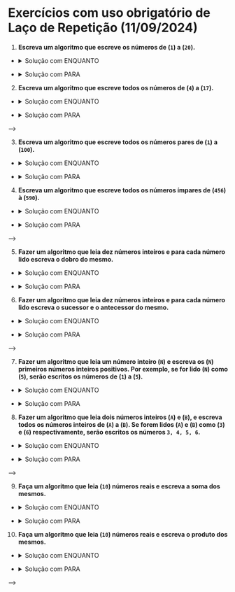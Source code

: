# Exercícios com uso obrigatório de Laço de Repetição (11/09/2024)

1. **Escreva um algoritmo que escreve os números de (`1`) a (`20`).**

- <details>
    <summary>Solução com ENQUANTO</summary>

    ```pascal
    // Exemplo de código no VisuAlg
    Algoritmo "Números de 1 a 20"

    var
        contador: inteiro

    inicio
        contador <- 1
        enquanto contador <= 20 faca
            escreva(contador)
            contador <- contador + 1
        fimenquanto
    fimalgoritmo
    ```
</details>

- <details>
    <summary>Solução com PARA</summary>

    ```pascal
    Algoritmo "Números de 1 a 20"

    var
        i : inteiro
    
    inicio
    
        para i de 1 ate 20 passo 1 faca
             escreval (i)
        fimpara
        
    fimalgoritmo
    ```
</details>

2. **Escreva um algoritmo que escreve todos os números de (`4`) a (`17`).**

- <details>
    <summary>Solução com ENQUANTO</summary>

    ```pascal
    // Exemplo de código no VisuAlg
    Algoritmo "Números de 4 a 17"

    var
        contador: inteiro

    inicio
        contador <- 4
        enquanto contador <= 17 faca
            escreva(contador)
            contador <- contador + 1
        fimenquanto
    fimalgoritmo
    ```
</details>

- <details>
    <summary>Solução com PARA</summary>

    ```pascal
    Algoritmo "Números de 4 a 17"

    var
        i : inteiro
    
    inicio
    
        para i de 4 ate 17 passo 1 faca
             escreval (i)
        fimpara
    
    fimalgoritmo
    ```
</details>-->

3. **Escreva um algoritmo que escreve todos os números pares de (`1`) a (`100`).**

- <details>
    <summary>Solução com ENQUANTO</summary>

    ```pascal
    // Exemplo de código no VisuAlg
    Algoritmo "Números pares de 1 a 100"

    var
        contador: inteiro

    inicio
        contador <- 2
        enquanto contador <= 100 faca
            escreva(contador)
            contador <- contador + 2 
        fimenquanto
    fimalgoritmo
    ```
</details>

- <details>
    <summary>Solução com PARA</summary>

    ```pascal
    Algoritmo "Números pares de 1 a 100"

    var
        i : inteiro
    
    inicio
    
        para i de 2 ate 100 passo 2 faca
             escreval (i)
        fimpara
    
    fimalgoritmo
    ```
</details>

4. **Escreva um algoritmo que escreve todos os números ímpares de (`456`) à (`590`).**

- <details>
    <summary>Solução com ENQUANTO</summary>

    ```pascal
    // Exemplo de código no VisuAlg
    Algoritmo "Números ímpares de 456 a 590"

    var
        contador: inteiro

    inicio
        contador <- 457 
        enquanto contador <= 590 faca
            escreva(contador)
            contador <- contador + 2 
        fimenquanto
    fimalgoritmo
    ```
</details>

- <details>
    <summary>Solução com PARA</summary>

    ```pascal
    Algoritmo "Números ímpares de 456 a 590"
    
    var
        i : inteiro
    
    inicio
    
        para i de 457 ate 590 passo 2 faca
             escreval (i)
        fimpara
    
    fimalgoritmo
    ```
</details>-->

5. **Fazer um algoritmo que leia dez números inteiros e para cada número lido escreva o dobro do mesmo.**

- <details>
    <summary>Solução com ENQUANTO</summary>

    ```pascal
    // Exemplo de código no VisuAlg
    Algoritmo "Dobro de dez números"

    var
        contador, numero: inteiro

    inicio
        contador <- 1
        enquanto contador <= 10 faca
            escreva("Digite o ", contador, "º número inteiro: ")
            leia(numero)
            escreva("O dobro de ", numero, " é ", numero * 2)
            contador <- contador + 1
        fimenquanto
    fimalgoritmo
    ```
</details>

- <details>
    <summary>Solução com PARA</summary>

    ```pascal
    Algoritmo "Dobro de dez números"
    
    var
    i , num: inteiro
    
    inicio
    
          para i de 1 ate 10 passo 1 faca
               escreva ("Digite um numero: ")
               leia (num)
               escreval ("O dobro de ", num, " é ", num*2)
          fimpara
    
    fimalgoritmo
    ```
</details>

6. **Fazer um algoritmo que leia dez números inteiros e para cada número lido escreva o sucessor e o antecessor do mesmo.**

- <details>
    <summary>Solução com ENQUANTO</summary>

    ```pascal
    // Exemplo de código no VisuAlg
    Algoritmo "Sucessor e antecessor de dez números"

    var
        contador, numero: inteiro

    inicio
        contador <- 1
        enquanto contador <= 10 faca
            escreva("Digite o ", contador, "º número inteiro: ")
            leia(numero)
            escreva("O antecessor de ", numero, " é ", numero - 1)
            escreva("O sucessor de ", numero, " é ", numero + 1)
            contador <- contador + 1
        fimenquanto
    fimalgoritmo
    ```
</details>

- <details>
    <summary>Solução com PARA</summary>

    ```pascal
    Algoritmo "Sucessor e antecessor de dez números"
    
    var
    i , num: inteiro
    
    inicio
    
          para i de 1 ate 10 passo 1 faca
               escreva ("Digite um numero: ")
               leia (num)
               escreval ("O Sucessor de ", num, " é ", num + 1)
               escreval ("O Antecessor de ", num, " é ", num - 1)
          fimpara
    
    fimalgoritmo
    ```
</details>-->

7. **Fazer um algoritmo que leia um número inteiro (`N`) e escreva os (`N`) primeiros números inteiros positivos. Por exemplo, se for lido (`N`) como (`5`), serão escritos os números de (`1`) a (`5`).**

- <details>
    <summary>Solução com ENQUANTO</summary>

    ```pascal
    // Exemplo de código no VisuAlg
    Algoritmo "N primeiros números positivos"

    var
        N, contador: inteiro

    inicio
        escreva("Digite um número inteiro positivo N: ")
        leia(N)

        contador <- 1
        enquanto contador <= N faca
            escreva(contador)
            contador <- contador + 1
        fimenquanto
    fimalgoritmo
    ```
</details>

- <details>
    <summary>Solução com PARA</summary>

    ```pascal
    Algoritmo "N primeiros números positivos"
    
    var
        i , N: inteiro
    
    inicio
    
        escreva ("Digite um numero inteiro e positivo: ")
        leia(N)
    
        para i de 1 ate N passo 1 faca
            escreval(i)
        fimpara
    
    fimalgoritmo
    ```
</details>

8. **Fazer um algoritmo que leia dois números inteiros (`A`) e (`B`), e escreva todos os números inteiros de (`A`) a (`B`). Se forem lidos (`A`) e (`B`) como (`3`) e (`6`) respectivamente, serão escritos os números `3, 4, 5, 6`.**

- <details>
    <summary>Solução com ENQUANTO</summary>

    ```pascal
    // Exemplo de código no VisuAlg
    Algoritmo "Números de A a B"

    var
        A, B, contador: inteiro

    inicio
        escreva("Digite o número inteiro A: ")
        leia(A)
        escreva("Digite o número inteiro B: ")
        leia(B)

        contador <- A
        enquanto contador <= B faca
            escreva(contador)
            contador <- contador + 1
        fimenquanto
    fimalgoritmo
    ```
</details>

- <details>
    <summary>Solução com PARA</summary>

    ```pascal
    Algoritmo "Números de A a B"
    
    var
    i , A, B: inteiro
    
    inicio
    
          escreva ("Digite numeros para A e B: ")
          leia(A,B)
    
          para i de A ate B passo 1 faca
               escreval(i)
          fimpara
    
    fimalgoritmo
    ```
</details>-->

9. **Faça um algoritmo que leia (`10`) números reais e escreva a soma dos mesmos.**

- <details>
    <summary>Solução com ENQUANTO</summary>

    ```pascal
    // Exemplo de código no VisuAlg
    Algoritmo "Soma de 10 números reais"

    var
        contador: inteiro
        numero, soma: real

    inicio
        soma <- 0
        contador <- 1
        enquanto contador <= 10 faca
            escreva("Digite o ", contador, "º número real: ")
            leia(numero)
            soma <- soma + numero
            contador <- contador + 1
        fimenquanto

        escreva("A soma dos números é: ", soma)
    fimalgoritmo
    ```
</details>

- <details>
    <summary>Solução com PARA</summary>

    ```pascal
    Algoritmo "Soma de 10 números reais"
    
    var
    i : inteiro
    num , soma: real
    
    inicio
          para i de 1 ate 10 passo 1 faca
               escreva ("Digite um numero: ")
               leia(num)
               soma <- soma + num
               escreval (soma)
          fimpara
    
          escreval ("A soma é: ", soma)
    
    fimalgoritmo
    ```
</details>

10. **Faça um algoritmo que leia (`10`) números reais e escreva o produto dos mesmos.**

- <details>
    <summary>Solução com ENQUANTO</summary>

    ```pascal
    // Exemplo de código no VisuAlg
    Algoritmo "Produto de 10 números reais"

    var
        contador: inteiro
        numero, produto: real

    inicio
        produto <- 1 
        contador <- 1
        enquanto contador <= 10 faca
            escreva("Digite o ", contador, "º número real: ")
            leia(numero)
            produto <- produto * numero
            contador <- contador + 1
        fimenquanto

        escreva("O produto dos números é: ", produto)
    fimalgoritmo
    ```
</details>

- <details>
    <summary>Solução com PARA</summary>

    ```pascal
    Algoritmo "Produto de 10 números reais"
    
    var
    i : inteiro
    num , produto: real
    
    inicio
          produto <- 1
          para i de 1 ate 10 passo 1 faca
               escreva ("Digite um numero: ")
               leia(num)
               produto <- produto * num
               escreval (produto)
          fimpara
    
          escreval ("O produto é: ", produto)
    
    fimalgoritmo
    ```
</details>-->
